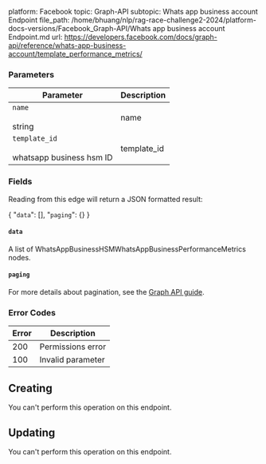 platform: Facebook
topic: Graph-API
subtopic: Whats app business account Endpoint
file_path: /home/bhuang/nlp/rag-race-challenge2-2024/platform-docs-versions/Facebook_Graph-API/Whats app business account Endpoint.md
url: https://developers.facebook.com/docs/graph-api/reference/whats-app-business-account/template_performance_metrics/

### Parameters

| Parameter | Description |
| --- | --- |
| `name`<br><br>string | name |
| `template_id`<br><br>whatsapp business hsm ID | template\_id |

### Fields

Reading from this edge will return a JSON formatted result:

{
    "`data`": \[\],
    "`paging`": {}
}

#### `data`

A list of WhatsAppBusinessHSMWhatsAppBusinessPerformanceMetrics nodes.

#### `paging`

For more details about pagination, see the [Graph API guide](https://developers.facebook.com/docs/graph-api/using-graph-api/#paging).

### Error Codes

| Error | Description |
| --- | --- |
| 200 | Permissions error |
| 100 | Invalid parameter |

## Creating

You can't perform this operation on this endpoint.

## Updating

You can't perform this operation on this endpoint.